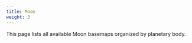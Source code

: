 ```yaml
---
title: Moon
weight: 3
---
```


This page lists all available Moon basemaps organized by planetary body.